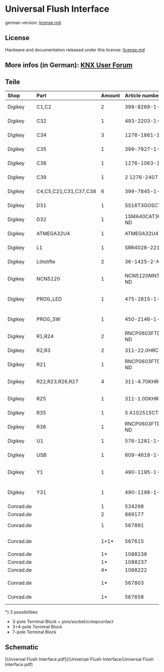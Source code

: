 # Universal Flush Interface

german version: [license.md](/Universal-Flush-Interface/readme.md)

## License

Hardware and documentation released under this license: [license.md](/Universal-Flush-Interface/license.md)

## More infos (in German): [KNX User Forum](https://knx-user-forum.de/forum/projektforen/konnekting/941633-universal-up-schnittstelle-1wire-up-mini-gateway-bin%C3%A4reing%C3%A4nge-i%C2%B2c-spi-digitale-i-os-etc)

## Teile

|Shop       | Part  | Amount | Article number  |Description             |
|:----------|:---------|:-------|:---------------|:-----------------------|
|	Digikey	|	C1,C2	|	2	|	399-8269-1-ND	|	CAP TANT 10UF 16V 10% 1206	|
|	Digikey	|	C32	|	1	|	493-2203-1-ND	|	CAP ALUM 100UF 20% 35V SMD	|
|	Digikey	|	C34	|	3	|	1276-1861-1-ND	|	CAP CER 1UF 35V X5R 0603	|
|	Digikey	|	C35	|	1	|	399-7927-1-ND	|	CAP CER 4700PF 25V X7R 0603	|
|	Digikey	|	C36	|	1	|	1276-1063-1-ND	|	CAP CER 0.047UF 50V X7R 0603	|
|	Digikey	|	C39	|	1	|	2 1276-2407-1-ND	|	CAP CER 10UF 6.3V X5R 0805	|
|	Digikey	|	C4,C5,C21,C31,C37,C38	|	6	|	399-7845-1-ND	|	CAP CER 0.1UF 50V X7R 0603	|
|	Digikey	|	D31	|	1	|	SS16T3GOSCT-ND	|	DIODE SCHOTTKY 60V 1A SMA	|
|	Digikey	|	D32	|	1	|	1SMA40CAT3GOSCT-ND	|	TVS DIODE 40VWM 64.5VC SMA	|
|	Digikey	|	ATMEGA32U4	|	1	|	ATMEGA32U4-MU-ND	|	IC MCU 8BIT 32KB FLASH 44QFN	|
|	Digikey	|	L1	|	1	|	SRR4028-221YCT-ND	|	FIXED IND 220UH 340MA 1.25 OHM	|
|	Digikey	|	Lötstifte	|	2	|	36-1425-2-ND	|	CONN PC PIN CIRC 0.040DIA TIN	|
|	Digikey	|	NCN5120	|	1	|	NCN5120MNTWGOSCT-ND	|	IC RECEIVER/XMITTER KNX 40QFN	|
|	Digikey	|	PROG_LED	|	1	|	475-2815-1-ND	|	LED BLUE DIFFUSED 0603 SMD	|
|	Digikey	|	PROG_SW	|	1	|	450-2146-1-ND	|	SWITCH TACTILE SPST-NO 0.05A 24V	|
|	Digikey	|	R1,R24	|	2	|	RNCP0603FTD10K0CT-ND	|	RES SMD 10K OHM 1% 1/8W 0603	|
|	Digikey	|	R2,R3	|	2	|	311-22.0HRCT-ND	|	RES SMD 22 OHM 1% 1/10W 0603	|
|	Digikey	|	R21	|	1	|	RNCP0603FTD100RCT-ND	| RES SMD 100 OHM 1% 1/8W 0603  |
|	Digikey	|	R22,R23,R26,R27	|	4	|	311-4.70KHRCT-ND	|	RES SMD 4.7K OHM 1% 1/10W 0603	|
|	Digikey	|	R25	|	1	|	311-1.00KHRCT-ND	|	RES SMD 1K OHM 1% 1/10W 0603	|
|	Digikey	|	R35	|	1	|	5 A102515CT-ND	|	RES SMD 22 OHM 5% 1W 2512	|
|	Digikey	|	R36	|	1	|	RNCP0603FTD1R00CT-ND	|	RES SMD 1 OHM 1% 1/8W 0603	|
|	Digikey	|	U1	|	1	|	576-1281-1-ND	|	IC REG LDO 3.3V 0.5A SOT23-5	|
|	Digikey	|	USB	|	1	|	609-4618-1-ND	|	USB - Mikro-B, USB 2,0	|
|	Digikey	|	Y1	|	1	|	490-1195-1-ND	|	CER RES 8.0000MHZ 33PF SMD	|
|	Digikey	|	Y31	|	1	|	490-1198-1-ND	|	CER RES 16.0000MHZ 15PF SMD	|
|	Conrad.de	|		|	1	|	534298	|	Case 40x40x20	|
|	Conrad.de	|		|	2	|	889177	|	screw 2.2x4.5mm	|
|	Conrad.de	|		|	1	|	567891	|	Terminal Block 10pole RM 2.54mm	|
|		|		|		|		|		|
|	Conrad.de	|		|	1+1*	|	567615	|	Terminal Block 3pole RM 2.54mm	|
|		|		|		|		|		|
|	Conrad.de	|		|	1*	|	1088238	|	pins	|
|	Conrad.de	|		|	1*	|	1088237	|	socket	|
|	Conrad.de	|		|	4*	|	1088222	|	crimpcontact	|
|		|		|		|		|		|
|	Conrad.de	|		|	1*	|	567803	|	Terminal Block 7pole RM 2.54mm	|
|	Conrad.de	|		|	1*	|	567658	|	Terminal Block 4pole RM 2.54mm	|

*) 3 possibilities
- 3-pole Terminal Block + pins/socket/crimpcontact 
- 3+4-pole Terminal Block
- 7-pole Terminal Block

## Schematic
[Universal Flush Interface.pdf](/Universal-Flush-Interface/Universal Flush Interface.pdf)
